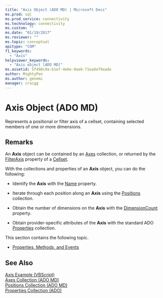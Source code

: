 ```yaml
---
title: "Axis Object (ADO MD) | Microsoft Docs"
ms.prod: sql
ms.prod_service: connectivity
ms.technology: connectivity
ms.custom: ""
ms.date: "01/19/2017"
ms.reviewer: ""
ms.topic: conceptual
apitype: "COM"
f1_keywords: 
  - "Axis"
helpviewer_keywords: 
  - "Axis object [ADO MD]"
ms.assetid: 5f498c9a-b1e7-4e6e-9ae6-71eadaf9aada
author: MightyPen
ms.author: genemi
manager: craigg
---
```

# Axis Object (ADO MD)
Represents a positional or filter axis of a cellset, containing selected members of one or more dimensions.  
  
## Remarks  
 An **Axis** object can be contained by an [Axes](../../../ado/reference/ado-md-api/axes-collection-ado-md.md) collection, or returned by the [FilterAxis](../../../ado/reference/ado-md-api/filteraxis-property-ado-md.md) property of a [Cellset](../../../ado/reference/ado-md-api/cellset-object-ado-md.md).  
  
 With the collections and properties of an **Axis** object, you can do the following:  
  
-   Identify the **Axis** with the [Name](../../../ado/reference/ado-md-api/name-property-ado-md.md) property.  
  
-   Iterate through each position along an **Axis** using the [Positions](../../../ado/reference/ado-md-api/positions-collection-ado-md.md) collection.  
  
-   Obtain the number of dimensions on the **Axis** with the [DimensionCount](../../../ado/reference/ado-md-api/dimensioncount-property-ado-md.md) property.  
  
-   Obtain provider-specific attributes of the **Axis** with the standard ADO [Properties](../../../ado/reference/ado-api/properties-collection-ado.md) collection.  
  
 This section contains the following topic.  
  
-   [Properties, Methods, and Events](../../../ado/reference/ado-md-api/axis-object-properties-methods-and-events.md)  
  
## See Also  
 [Axis Example (VBScript)](../../../ado/reference/ado-md-api/axis-example-vbscript.md)   
 [Axes Collection (ADO MD)](../../../ado/reference/ado-md-api/axes-collection-ado-md.md)   
 [Positions Collection (ADO MD)](../../../ado/reference/ado-md-api/positions-collection-ado-md.md)   
 [Properties Collection (ADO)](../../../ado/reference/ado-api/properties-collection-ado.md)
